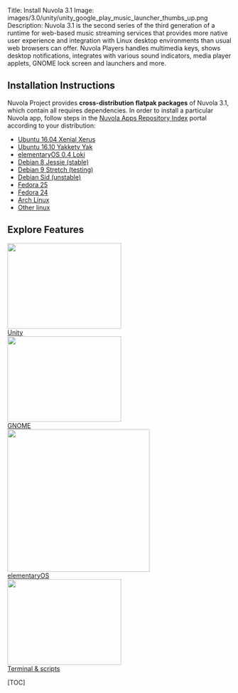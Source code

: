 Title: Install Nuvola 3.1
Image: images/3.0/unity/unity_google_play_music_launcher_thumbs_up.png
Description: Nuvola 3.1 is the second series of the third generation of a runtime for
    web-based music streaming services that provides more native user experience and integration with Linux
    desktop environments than usual web browsers can offer. Nuvola Players handles multimedia keys,
    shows desktop notifications, integrates with various sound indicators, media player applets,
    GNOME lock screen and launchers and more.


Installation Instructions
-------------------------

Nuvola Project provides **cross-distribution flatpak packages** of Nuvola 3.1, which contain all
requires dependencies. In order to install a particular Nuvola app, follow steps in the
[Nuvola Apps Repository Index](https://nuvola.tiliado.eu/) portal according to your distribution:

  * [Ubuntu 16.04 Xenial Xerus](https://nuvola.tiliado.eu/#!index!ubuntu!xenial)
  * [Ubuntu 16.10 Yakkety Yak](https://nuvola.tiliado.eu/#!index!ubuntu!yakkety)
  * [elementaryOS 0.4 Loki](https://nuvola.tiliado.eu/#!index!elementary!loki)
  * [Debian 8 Jessie (stable)](https://nuvola.tiliado.eu/#!index!debian!jessie)
  * [Debian 9 Stretch (testing)](https://nuvola.tiliado.eu/#!index!debian!stretch)
  * [Debian Sid (unstable)](https://nuvola.tiliado.eu/#!index!debian!sid)
  * [Fedora 25](https://nuvola.tiliado.eu/#!index!fedora!fc25)
  * [Fedora 24](https://nuvola.tiliado.eu/#!index!fedora!fc24)
  * [Arch Linux](https://nuvola.tiliado.eu/#!index!archlinux)
  * [Other linux](https://nuvola.tiliado.eu/#!index!other)


Explore Features
----------------

<div class="row">
  <div class="col-sm-12">
    <div class="thumbnail">
      <a href=":3.1/explore.html#explore-unity"><img src=":images/3.0/unity/unity_google_play_music_launcher_thumbs_up[256x192].png" width="256" height="192" /></a>
      <div class="caption">
        <a class="btn btn-primary btn-block" role="button" href=":3.1/explore.html#explore-unity">Unity</a>
      </div>
    </div>
  </div>
  <div class="col-sm-12">
    <div class="thumbnail">
      <a href=":3.1/explore.html#explore-gnome"><img src=":images/3.0/gnome/gnome_add_to_favorites[256x192].png" width="256" height="192" /></a>
      <div class="caption">
        <a class="btn btn-primary btn-block" role="button" href=":3.1/explore.html#explore-gnome">GNOME</a>
      </div>
    </div>
  </div>
  <div class="col-sm-12">
    <div class="thumbnail">
      <a href=":3.1/explore.html#explore-pantheon"><img src=":images/3.1/pantheon/pantheon_dock_thumbs_up_done_with_window[320x].png" width="320" /></a>
      <div class="caption">
        <a class="btn btn-primary btn-block" role="button" href=":3.1/explore.html#explore-pantheon">elementaryOS</a>
      </div>
    </div>
  </div>
  <div class="col-sm-12">
    <div class="thumbnail">
      <a href=":3.1/explore.html#explore-terminal"><img src=":images/3.0/unity/unity_nuvolactl_multiple_apps[256x192].png" width="256" height="192" /></a>
      <div class="caption">
        <a class="btn btn-primary btn-block" role="button" href=":3.1/explore.html#explore-terminal">Terminal & scripts</a>
      </div>
    </div>
  </div>
</div>


[TOC]
